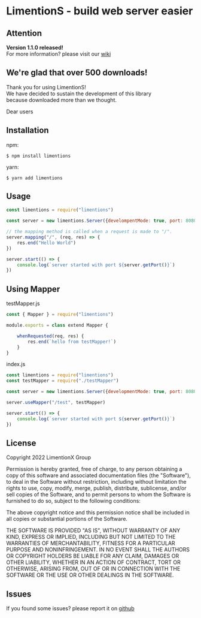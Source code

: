 # LimentionS - build web server easier

## Attention
**Version 1.1.0 released!**  
For more information? please visit our [wiki](https://github.com/LimentionXGroup/LimentionS/wiki)

## We're glad that over 500 downloads!
Thank you for using LimentionS!  
We have decided to sustain the development of this library  
because downloaded more than we thought.

Dear users

## Installation
npm:
```shell
$ npm install limentions
```
yarn:
```shell
$ yarn add limentions
```
## Usage
```javascript
const limentions = require("limentions")

const server = new limentions.Server({develompentMode: true, port: 8080})

// the mapping method is called when a request is made to "/".
server.mapping("/", (req, res) => {
    res.end("Hello World")
})

server.start(() => {
    console.log(`server started with port ${server.getPort()}`)
})
```
## Using Mapper
testMapper.js
```javascript
const { Mapper } = require("limentions")

module.exports = class extend Mapper {

    whenRequested(req, res) {
        res.end(`hello from testMapper!`)
    }
}
```
index.js
```javascript
const limentions = require("limentions")
const testMapper = require("./testMapper")

const server = new limentions.Server({developmentMode: true, port: 8080})

server.useMapper("/test", testMapper)

server.start(() => {
    console.log(`server started with port ${server.getPort()}`)
})
```

## License
Copyright 2022 LimentionX Group


Permission is hereby granted, free of charge, to any person obtaining a copy of this software and associated documentation files
(the "Software"), to deal in the Software without restriction, including without limitation the rights to use, copy, modify, merge,
publish, distribute, sublicense, and/or sell copies of the Software, and to permit persons to whom the Software is furnished to do so,
subject to the following conditions:

The above copyright notice and this permission notice shall be included in all copies or substantial portions of the Software.

THE SOFTWARE IS PROVIDED "AS IS", WITHOUT WARRANTY OF ANY KIND, EXPRESS OR IMPLIED, INCLUDING BUT NOT LIMITED TO
THE WARRANTIES OF MERCHANTABILITY, FITNESS FOR A PARTICULAR PURPOSE AND NONINFRINGEMENT. IN NO EVENT SHALL THE
AUTHORS OR COPYRIGHT HOLDERS BE LIABLE FOR ANY CLAIM, DAMAGES OR OTHER LIABILITY, WHETHER IN AN ACTION OF
CONTRACT, TORT OR OTHERWISE, ARISING FROM, OUT OF OR IN CONNECTION WITH THE SOFTWARE OR THE USE OR OTHER
DEALINGS IN THE SOFTWARE.

## Issues
If you found some issues? please report it on [github](https://github.com/LimentionXGroup/LimentionS)